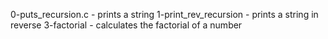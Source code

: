 0-puts_recursion.c - prints a string
1-print_rev_recursion - prints a string in reverse
3-factorial - calculates the factorial of a number